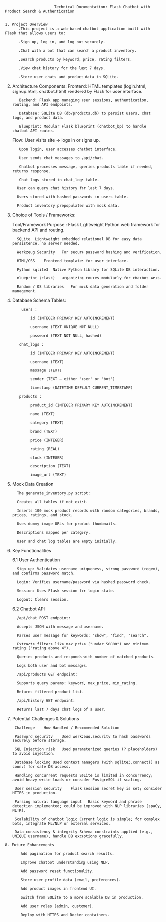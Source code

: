                           Technical Documentation: Flask Chatbot with Product Search & Authentication


    1. Project Overview
          .This project is a web-based chatbot application built with Flask that allows users to:

          .Sign up, log in, and log out securely.

          .Chat with a bot that can search a product inventory.

          .Search products by keyword, price, rating filters.

          .View chat history for the last 7 days.

          .Store user chats and product data in SQLite.

   2. Architecture
       Components:
             Frontend: HTML templates (login.html, signup.html, chatbot.html) rendered by Flask for user interface.

             Backend: Flask app managing user sessions, authentication, routing, and API endpoints.

             Database: SQLite DB (db/products.db) to persist users, chat logs, and product data.

             Blueprint: Modular Flask blueprint (chatbot_bp) to handle chatbot API routes.

      Flow:
             User visits site → logs in or signs up.

             Upon login, user accesses chatbot interface.

             User sends chat messages to /api/chat.

             Chatbot processes message, queries products table if needed, returns response.

             Chat logs stored in chat_logs table.

            User can query chat history for last 7 days.

            Users stored with hashed passwords in users table.

            Product inventory prepopulated with mock data.


   3. Choice of Tools / Frameworks:

       Tool/Framework Purpose :
            Flask	Lightweight Python web framework for backend API and routing.

            SQLite	Lightweight embedded relational DB for easy data persistence, no server needed.

            Werkzeug Security	For secure password hashing and verification.

            HTML/CSS	Frontend templates for user interface.

            Python sqlite3	Native Python library for SQLite DB interaction.

            Blueprint (Flask)	Organizing routes modularly for chatbot APIs.

            Random / OS libraries	For mock data generation and folder management.

   4. Database Schema
        Tables:
         
              users :

                  id (INTEGER PRIMARY KEY AUTOINCREMENT)

                  username (TEXT UNIQUE NOT NULL)

                  password (TEXT NOT NULL, hashed)

             chat_logs :

                  id (INTEGER PRIMARY KEY AUTOINCREMENT)

                  username (TEXT)

                  message (TEXT)

                  sender (TEXT — either 'user' or 'bot')

                  timestamp (DATETIME DEFAULT CURRENT_TIMESTAMP)

             products :

                  product_id (INTEGER PRIMARY KEY AUTOINCREMENT)
 
                  name (TEXT)

                  category (TEXT)

                  brand (TEXT)

                  price (INTEGER)

                  rating (REAL)

                  stock (INTEGER)
 
                  description (TEXT)

                  image_url (TEXT)


   5. Mock Data Creation

            The generate_inventory.py script:

            Creates all tables if not exist.

            Inserts 100 mock product records with random categories, brands, prices, ratings, and stock.

            Uses dummy image URLs for product thumbnails.

            Descriptions mapped per category.

            User and chat log tables are empty initially.



  6. Key Functionalities

       6.1 User Authentication
        
           Sign up: Validates username uniqueness, strong password (regex), and confirms password match.

           Login: Verifies username/password via hashed password check.

           Session: Uses Flask session for login state.

           Logout: Clears session.


      6.2 Chatbot API

           /api/chat POST endpoint:

           Accepts JSON with message and username.

           Parses user message for keywords: "show", "find", "search".

           Extracts filters like max price ("under 50000") and minimum rating ("rating above 4").

           Queries products and responds with number of matched products.

           Logs both user and bot messages.

           /api/products GET endpoint:

           Supports query params: keyword, max_price, min_rating.

           Returns filtered product list.

           /api/history GET endpoint:

           Returns last 7 days chat logs of a user.


   7. Potential Challenges & Solutions

           Challenge	How Handled / Recommended Solution

           Password security	Used werkzeug.security to hash passwords securely before storage.

           SQL Injection risk	Used parameterized queries (? placeholders) to avoid injection.
            
           Database locking	Used context managers (with sqlite3.connect() as conn:) for safe DB access.

           Handling concurrent requests	SQLite is limited in concurrency; avoid heavy write loads or consider PostgreSQL if scaling.

           User session security	Flask session secret key is set; consider HTTPS in production.

           Parsing natural language input	Basic keyword and phrase detection implemented; could be improved with NLP libraries (spaCy,  NLTK).

           Scalability of chatbot logic	Current logic is simple; for complex bots, integrate ML/NLP or external services.

           Data consistency & integrity	Schema constraints applied (e.g., UNIQUE username), handle DB exceptions gracefully.


    8. Future Enhancements

           Add pagination for product search results.

           Improve chatbot understanding using NLP.

           Add password reset functionality.

           Store user profile data (email, preferences).
 
           Add product images in frontend UI.
 
           Switch from SQLite to a more scalable DB in production.

           Add user roles (admin, customer).

           Deploy with HTTPS and Docker containers.